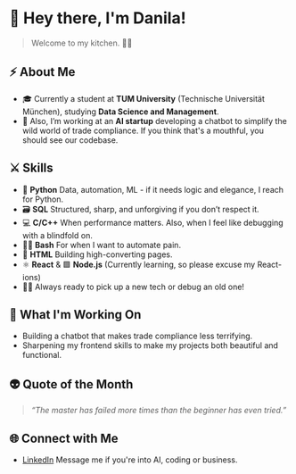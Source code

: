 # 👋 Hey there, I'm Danila!

>Welcome to my kitchen. 👨‍🍳

## ⚡ About Me

- 🎓 Currently a student at **TUM University** (Technische Universität München), studying **Data Science and Management**.
- 🤖 Also, I’m working at an **AI startup** developing a chatbot to simplify the wild world of trade compliance. If you think that's a mouthful, you should see our codebase. 

## ⚔ Skills

- 🐍 **Python** Data, automation, ML - if it needs logic and elegance, I reach for Python.
- 🗃️ **SQL** Structured, sharp, and unforgiving if you don’t respect it.
- 💻 **C/C++** When performance matters. Also, when I feel like debugging with a blindfold on.
- 👩‍💻 **Bash** For when I want to automate pain.
- 🌷 **HTML** Building high-converting pages.
- ⚛️ **React** & 🟩 **Node.js** (Currently learning, so please excuse my React-ions)
- 🤹‍♂️ Always ready to pick up a new tech or debug an old one!

## 🚀 What I'm Working On

- Building a chatbot that makes trade compliance less terrifying.
- Sharpening my frontend skills to make my projects both beautiful and functional.

## 👽 Quote of the Month

>_“The master has failed more times than the beginner has even tried.”_

## 🌐 Connect with Me

- [LinkedIn](https://www.linkedin.com/in/dkzhukov) Message me if you're into AI, coding or business.

